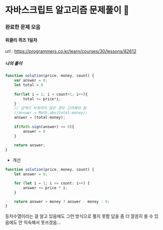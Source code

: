 # 자바스크립트 알고리즘 문제풀이 👾

### 완료한 문제 모음

#### 위클리 퀴즈 1일차
url : https://programmers.co.kr/learn/courses/30/lessons/82612

##### 나의 풀이

```javascript
function solution(price, money, count) {
    var answer = 0;
    let total = 0
    
    for(let i = 1; i < count+1; i++){
        total += price*i;
    }
    // 금액이 부족하지 않은 경우 고려해야 함
    //answer = Math.abs(total-money);
    answer = (total-money);
    
    if(Math.sign(answer) <= 0){
        answer = 0
    }
    
    return answer;
}
```

* 개선

```javascript
function solution(price, money, count) {
    let answer = 0;

    for (let i = 1; i <= count; i++) {
        answer += price * i;
    }

    return answer > money ? answer - money : 0;
}
```

등차수열이라는 걸 알고 있음에도 그런 방식으로 풀지 못함
답을 좀 더 깔끔히 쓸 수 있음에도 안 익숙해서 못쓰겠음...